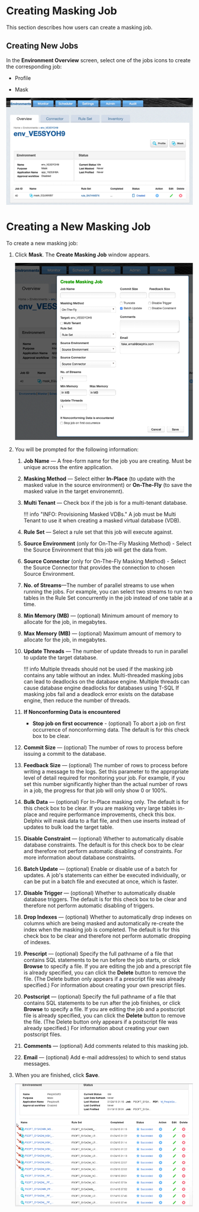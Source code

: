 # Creating Masking Job

This section describes how users can create a masking job.

## Creating New Jobs

In the **Environment Overview** screen, select one of the jobs icons to
create the corresponding job:

  - Profile

  - Mask

  ![](./media/MaskingOverview.png)

# Creating a New Masking Job

To create a new masking job:

1.  Click **Mask**. The **Create Masking Job** window appears.

    ![](./media/CreateMaskingJob_OTF.png)

2.  You will be prompted for the following information:

    1.  **Job Name** — A free-form name for the job you are creating.
        Must be unique across the entire application.

    2.  **Masking Method** — Select either **In-Place** (to update with the masked value in the source environment) or
        **On-The-Fly** (to save the masked value in the target environemnt).

    3.  **Multi Tenant** — Check box if the job is for a multi-tenant
        database.

        !!! info "INFO: Provisioning Masked VDBs."
            A job must be Multi Tenant to use it when creating a masked virtual database (VDB).

    4.  **Rule Set** — Select a rule set that this job will execute
        against.

    5.  **Source Environment** (only for On-The-Fly Masking Method) - Select the Source Environment that this job will get the data from.

    6.  **Source Connector** (only for On-The-Fly Masking Method) - Select the Source Connector that provides the connection to chosen Source Environment.

    6. **No. of Streams**—The number of parallel streams to use when
            running the jobs. For example, you can select two streams to
            run two tables in the Rule Set concurrently in the job instead
            of one table at a time.

    7. **Min Memory (MB)** — (optional) Minimum amount of memory to
        allocate for the job, in megabytes.

    8. **Max Memory (MB)** — (optional) Maximum amount of memory to
        allocate for the job, in megabytes.

    9. **Update Threads** — The number of update threads to run in
        parallel to update the target database.

        !!! info
            Multiple threads should not be used if the masking job contains any table without an index. Multi-threaded masking jobs can lead to deadlocks on the database engine.
            Multiple threads can cause database engine deadlocks for databases using T-SQL If masking jobs fail and a deadlock error exists on the database engine, then reduce the number of threads.

    10. **If Nonconforming Data is encountered**

        * **Stop job on first occurrence** - (optional) To abort a job on first occurrence of nonconforming data. The default is for this check box to be clear.

    11. **Commit Size** — (optional) The number of rows to process before
        issuing a commit to the database.

    12. **Feedback Size** — (optional) The number of rows to process
        before writing a message to the logs. Set this parameter to the
        appropriate level of detail required for monitoring your job. For
        example, if you set this number significantly higher than the
        actual number of rows in a job, the progress for that job will
        only show 0 or 100%.

    13. **Bulk Data** — (optional) For In-Place masking only. The default
        is for this check box to be clear. If you are masking very large
        tables in-place and require performance improvements, check this
        box. Delphix will mask data to a flat file, and then use inserts
        instead of updates to bulk load the target table.

    14. **Disable Constraint** — (optional) Whether to automatically
        disable database constraints. The default is for this check box to
        be clear and therefore not perform automatic disabling of
        constraints. For more information about database constraints.

    15. **Batch Update** — (optional) Enable or disable use of a batch for
        updates. A job's statements can either be executed individually,
        or can be put in a batch file and executed at once, which is
        faster.

    16. **Disable Trigger** — (optional) Whether to automatically disable
        database triggers. The default is for this check box to be clear
        and therefore not perform automatic disabling of triggers.

    17. **Drop Indexes** — (optional) Whether to automatically drop indexes
        on columns which are being masked and automatically re-create the
        index when the masking job is completed. The default is for this
        check box to be clear and therefore not perform automatic dropping
        of indexes.

    18. **Prescript** — (optional) Specify the full pathname of a file
        that contains SQL statements to be run before the job starts, or
        click **Browse** to specify a file. If you are editing the job and
        a prescript file is already specified, you can click the
        **Delete** button to remove the file. (The Delete button only
        appears if a prescript file was already specified.) For
        information about creating your own prescript files.

    19. **Postscript** — (optional) Specify the full pathname of a file
        that contains SQL statements to be run after the job finishes, or
        click **Browse** to specify a file. If you are editing the job and
        a postscript file is already specified, you can click the
        **Delete** button to remove the file. (The Delete button only
        appears if a postscript file was already specified.) For
        information about creating your own postscript files.

    20. **Comments** — (optional) Add comments related to this masking
        job.

    21. **Email** — (optional) Add e-mail address(es) to which to send
        status messages.

3.  When you are finished, click **Save**.

    ![](./media/image8.png)
